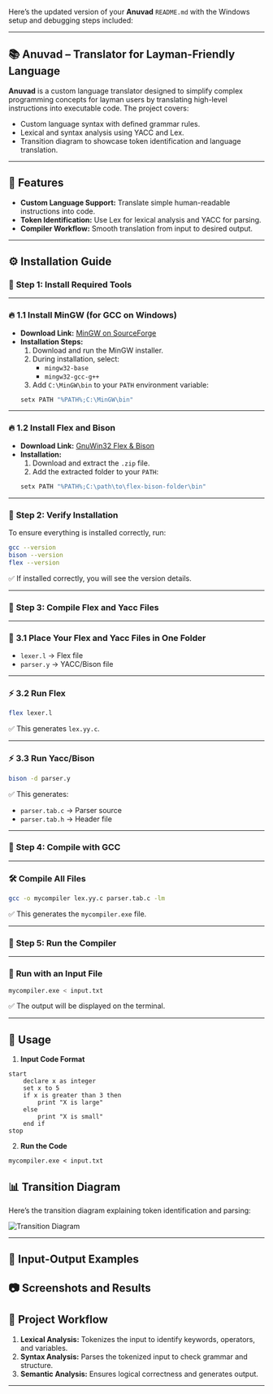 Here’s the updated version of your **Anuvad** `README.md` with the Windows setup and debugging steps included:

---

## 📚 **Anuvad – Translator for Layman-Friendly Language**

**Anuvad** is a custom language translator designed to simplify complex programming concepts for layman users by translating high-level instructions into executable code. The project covers:

- Custom language syntax with defined grammar rules.
- Lexical and syntax analysis using YACC and Lex.
- Transition diagram to showcase token identification and language translation.

---

## 🚀 **Features**
- **Custom Language Support:** Translate simple human-readable instructions into code.
- **Token Identification:** Use Lex for lexical analysis and YACC for parsing.
- **Compiler Workflow:** Smooth translation from input to desired output.

---

## ⚙️ **Installation Guide**

### 🎯 **Step 1: Install Required Tools**

---

### 🔥 **1.1 Install MinGW (for GCC on Windows)**
- **Download Link:** [MinGW on SourceForge](https://sourceforge.net/projects/mingw/)
- **Installation Steps:**
   1. Download and run the MinGW installer.
   2. During installation, select:
      - `mingw32-base`
      - `mingw32-gcc-g++`
   3. Add `C:\MinGW\bin` to your `PATH` environment variable:
   ```bash
   setx PATH "%PATH%;C:\MinGW\bin"
   ```

---

### 🔥 **1.2 Install Flex and Bison**
- **Download Link:** [GnuWin32 Flex & Bison](https://gnuwin32.sourceforge.net/packages.html)
- **Installation:**
   1. Download and extract the `.zip` file.
   2. Add the extracted folder to your `PATH`:
   ```bash
   setx PATH "%PATH%;C:\path\to\flex-bison-folder\bin"
   ```

---

### 🎯 **Step 2: Verify Installation**
To ensure everything is installed correctly, run:
```bash
gcc --version
bison --version
flex --version
```

✅ If installed correctly, you will see the version details.

---

### 🎯 **Step 3: Compile Flex and Yacc Files**

---

### 📂 **3.1 Place Your Flex and Yacc Files in One Folder**
- `lexer.l` → Flex file
- `parser.y` → YACC/Bison file

---

### ⚡ **3.2 Run Flex**
```bash
flex lexer.l
```
✅ This generates `lex.yy.c`.

---

### ⚡ **3.3 Run Yacc/Bison**
```bash
bison -d parser.y
```
✅ This generates:
- `parser.tab.c` → Parser source
- `parser.tab.h` → Header file

---

### 🎯 **Step 4: Compile with GCC**

---

### 🛠️ **Compile All Files**
```bash
gcc -o mycompiler lex.yy.c parser.tab.c -lm
```
✅ This generates the `mycompiler.exe` file.

---

### 🎯 **Step 5: Run the Compiler**

---

### 📝 **Run with an Input File**
```bash
mycompiler.exe < input.txt
```
✅ The output will be displayed on the terminal.

---

## 📝 **Usage**

1. **Input Code Format**
```
start
    declare x as integer
    set x to 5
    if x is greater than 3 then
        print "X is large"
    else
        print "X is small"
    end if
stop
```

2. **Run the Code**
```
mycompiler.exe < input.txt
```

## 📊 **Transition Diagram**

Here’s the transition diagram explaining token identification and parsing:

![Transition Diagram](./images/transition_diagram.png)

---


## 📸 **Input-Output Examples**



## 📷 **Screenshots and Results**



## 🎯 **Project Workflow**

1. **Lexical Analysis:** Tokenizes the input to identify keywords, operators, and variables.
2. **Syntax Analysis:** Parses the tokenized input to check grammar and structure.
3. **Semantic Analysis:** Ensures logical correctness and generates output.

---

